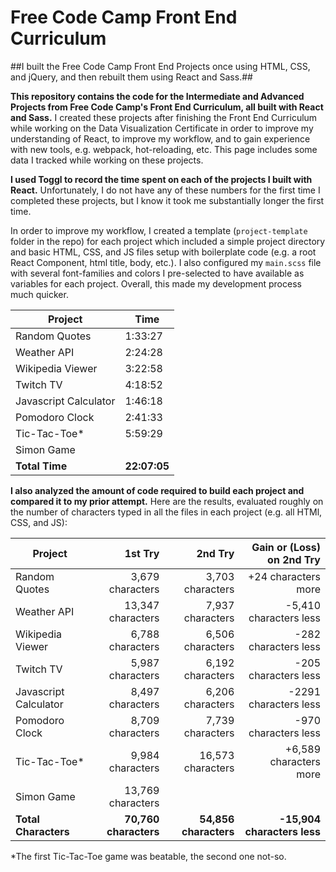 # Free Code Camp Front End Curriculum

##I built the Free Code Camp Front End Projects once using HTML, CSS, and jQuery, and then rebuilt them using React and Sass.##

**This repository contains the code for the Intermediate and Advanced Projects from Free Code Camp's Front End Curriculum, all built with React and Sass.** I created these projects after finishing the Front End Curriculum while working on the Data Visualization Certificate in order to improve my understanding of React, to improve my workflow, and to gain experience with new tools, e.g. webpack, hot-reloading, etc. This page includes some data I tracked while working on these projects.

**I used Toggl to record the time spent on each of the projects I built with React.** Unfortunately, I do not have any of these numbers for the first time I completed these projects, but I know it took me substantially longer the first time.

In order to improve my workflow, I created a template (`project-template` folder in the repo) for each project which included a simple project directory and basic HTML, CSS, and JS files setup with boilerplate code (e.g. a root React Component, html title, body, etc.). I also configured my `main.scss` file with several font-families and colors I pre-selected to have available as variables for each project. Overall, this made my development process much quicker.

| Project | Time |
| ------- | ---- |
| Random Quotes | 1:33:27 |
| Weather API | 2:24:28 |
| Wikipedia Viewer | 3:22:58 |
| Twitch TV | 4:18:52 |
| Javascript Calculator | 1:46:18 |
| Pomodoro Clock | 2:41:33 |
| Tic-Tac-Toe* | 5:59:29 |
| Simon Game | |
| **Total Time** | **22:07:05** |

**I also analyzed the amount of code required to build each project and compared it to my prior attempt.** Here are the results, evaluated roughly on the number of characters typed in all the files in each project (e.g. all HTMl, CSS, and JS):

| Project | 1st Try | 2nd Try | Gain or (Loss) on 2nd Try |
| ------- | ---------------: | --------------: | --------------------: |
| Random Quotes | 3,679 characters | 3,703 characters | +24 characters more |
| Weather API | 13,347 characters | 7,937 characters | -5,410 characters less |
| Wikipedia Viewer | 6,788 characters | 6,506 characters | -282 characters less |
| Twitch TV | 5,987 characters | 6,192 characters | -205 characters less |
| Javascript Calculator | 8,497 characters | 6,206 characters | -2291 characters less |
| Pomodoro Clock | 8,709 characters | 7,739 characters | -970 characters less|
| Tic-Tac-Toe* | 9,984 characters | 16,573 characters | +6,589 characters more |
| Simon Game | 13,769 characters |  | |
| **Total Characters** | **70,760 characters** | **54,856 characters** | **-15,904 characters less** |

*The first Tic-Tac-Toe game was beatable, the second one not-so.